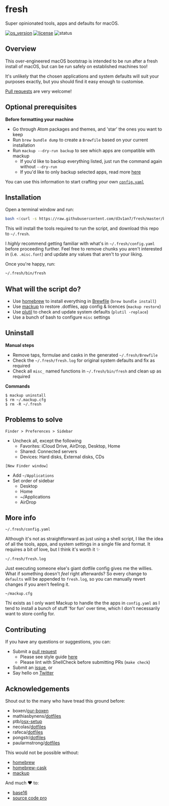 # fresh

Super opinionated tools, apps and defaults for macOS.

[![os_version](https://img.shields.io/badge/macOS-10.14_Preview-blue.svg?maxAge=2592000)](https://www.apple.com/macos/mojave-preview/)
[![license](https://img.shields.io/github/license/mashape/apistatus.svg?maxAge=2592000)](LICENSE.md)
![status](https://img.shields.io/badge/status-not_widely_tested-orange.svg?maxAge=2592000)

## Overview
This over-engineered macOS bootstrap is intended to be run after a fresh install of macOS, but can be run safely on established machines too!

It's unlikely that the chosen applications and system defaults will suit your purposes exactly, but you should find it easy enough to customise.

[Pull requests](https://help.github.com/articles/creating-a-pull-request/) are very welcome!

## Optional prerequisites

**Before formatting your machine**
- Go through Atom packages and themes, and 'star' the ones you want to keep
- Run `brew bundle dump` to create a `Brewfile` based on your current installation
- Run `mackup --dry-run backup` to see which apps are compatible with mackup
  - If you'd like to backup everything listed, just run the command again without `--dry-run`
  - If you'd like to only backup selected apps, read more [here](https://github.com/lra/mackup/blob/master/doc/README.md#applications)

You can use this information to start crafting your own [`config.yaml`](config.yaml)

## Installation

Open a terminal window and run:
``` sh
bash <(curl -s https://raw.githubusercontent.com/d3v1an7/fresh/master/bin/setup)
```

This will install the tools required to run the script, and download this repo to `~/.fresh`.

I _highly_ recommend getting familiar with what's in `~/.fresh/config.yaml` before proceeding further. Feel free to remove chunks you aren't interested in (i.e. `.misc.font`) and update any values that aren't to your liking.

Once you're happy, run:
``` sh
~/.fresh/bin/fresh
```

## What will the script do?

- Use [homebrew](https://github.com/Homebrew/brew) to install everything in [Brewfile](Brewfile) (`brew bundle install`)
- Use [mackup](https://github.com/lra/mackup) to restore .dotfiles, app config & licences (`mackup restore`)
- Use [plutil](http://scriptingosx.com/2016/11/editing-property-lists/) to check and update system defaults (`plutil -replace`)
- Use a bunch of bash to configure `misc` settings

## Uninstall

**Manual steps**
- Remove taps, formulae and casks in the generated `~/.fresh/Brewfile`
- Check the `~/.fresh/fresh.log` for original system defaults and fix as required
- Check all `misc_` named functions in `~/.fresh/bin/fresh` and clean up as required

**Commands**
```
$ mackup uninstall
$ rm ~/.mackup.cfg
$ rm -R ~/.fresh
```

## Problems to solve

`Finder > Preferences > Sidebar`
- Uncheck all, except the following
  - Favorites: iCloud Drive, AirDrop, Desktop, Home
  - Shared: Connected servers
  - Devices: Hard disks, External disks, CDs

`[New Finder window]`
- Add `~/Applications`
- Set order of sidebar
  - Desktop
  - Home
  - ~/Applications
  - AirDrop

## More info

`~/.fresh/config.yaml`

Although it's not as straightforward as just using a shell script, I like the idea of all the tools, apps, and system settings in a single file and format. It requires a bit of love, but I think it's worth it :sparkles:

 `~/.fresh/fresh.log`

Just executing someone else's giant dotfile config gives me the willies. What if something doesn't _feel_ right afterwards? So every change to `defaults` will be appended to `fresh.log`, so you can manually revert changes if you aren't feeling it.

`~/mackup.cfg`

Thi exists as I only want Mackup to handle the the apps in `config.yaml` as I tend to install a bunch of stuff 'for fun' over time, which I don't necessarily want to store config for.

## Contributing

If you have any questions or suggestions, you can:
- Submit a [pull request](https://github.com/d3v1an7/fresh/pull/new/master)
  - Please see style guide [here](https://google.github.io/styleguide/shell.xml)
  - Please lint with ShellCheck before submitting PRs (`make check`)
- Submit an [issue](https://github.com/d3v1an7/fresh/issues/new), or
- Say hello on [Twitter](https://twitter.com/d3v1an7)

## Acknowledgements

Shout out to the many who have tread this ground before:
- boxen/[our-boxen](https://boxen.github.com/)
- mathiasbynens/[dotfiles](https://github.com/mathiasbynens/dotfiles)
- ptb/[osx-setup](https://github.com/ptb/Mac-OS-X-Lion-Setup)
- necolas/[dotfiles](https://github.com/necolas/dotfiles)
- rafeca/[dotfiles](https://github.com/rafeca/dotfiles)
- pongstr/[dotfiles](https://github.com/pongstr/dotfiles)
- paularmstrong/[dotfiles](https://github.com/paularmstrong/dotfiles)

This would not be possible without:
- [homebrew](https://github.com/Homebrew/brew)
- [homebrew-cask](https://github.com/caskroom/homebrew-cask)
- [mackup](https://github.com/lra/mackup)

And much :heart: to:
- [base16](https://github.com/chriskempson/base16)
- [source code pro](https://github.com/adobe-fonts/source-code-pro)

